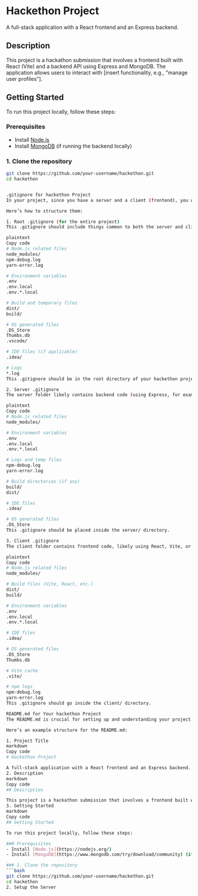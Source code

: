 # Hackethon Project

A full-stack application with a React frontend and an Express backend.

## Description

This project is a hackathon submission that involves a frontend built with React (Vite) and a backend API using Express and MongoDB. The application allows users to interact with [insert functionality, e.g., "manage user profiles"].

## Getting Started

To run this project locally, follow these steps:

### Prerequisites
- Install [Node.js](https://nodejs.org/)
- Install [MongoDB](https://www.mongodb.com/try/download/community) (if running the backend locally)

### 1. Clone the repository
```bash
git clone https://github.com/your-username/hackethon.git
cd hackethon


.gitignore for hackethon Project
In your project, since you have a server and a client (frontend), you will need to maintain separate .gitignore files for both parts. The root .gitignore file will typically include certain files and folders common to both, while each subproject (server and client) will have its own .gitignore to exclude platform-specific or dependency-related files.

Here’s how to structure them:

1. Root .gitignore (for the entire project)
This .gitignore should include things common to both the server and client directories. For example:

plaintext
Copy code
# Node.js related files
node_modules/
npm-debug.log
yarn-error.log

# Environment variables
.env
.env.local
.env.*.local

# Build and temporary files
dist/
build/

# OS generated files
.DS_Store
Thumbs.db
.vscode/

# IDE files (if applicable)
.idea/

# Logs
*.log
This .gitignore should be in the root directory of your hackethon project.

2. Server .gitignore
The server folder likely contains backend code (using Express, for example), so this .gitignore should focus on server-related dependencies and environment files:

plaintext
Copy code
# Node.js related files
node_modules/

# Environment variables
.env
.env.local
.env.*.local

# Logs and temp files
npm-debug.log
yarn-error.log

# Build directories (if any)
build/
dist/

# IDE files
.idea/

# OS generated files
.DS_Store
This .gitignore should be placed inside the server/ directory.

3. Client .gitignore
The client folder contains frontend code, likely using React, Vite, or similar tools. Here’s a typical .gitignore for the frontend:

plaintext
Copy code
# Node.js related files
node_modules/

# Build files (Vite, React, etc.)
dist/
build/

# Environment variables
.env
.env.local
.env.*.local

# IDE files
.idea/

# OS generated files
.DS_Store
Thumbs.db

# Vite cache
.vite/

# npm logs
npm-debug.log
yarn-error.log
This .gitignore should go inside the client/ directory.

README.md for Your hackethon Project
The README.md is crucial for setting up and understanding your project. It should provide all the necessary instructions for how to get the project running, how to contribute, and other relevant details.

Here’s an example structure for the README.md:

1. Project Title
markdown
Copy code
# Hackethon Project

A full-stack application with a React frontend and an Express backend.
2. Description
markdown
Copy code
## Description

This project is a hackathon submission that involves a frontend built with React (Vite) and a backend API using Express and MongoDB. The application allows users to interact with [insert functionality, e.g., "manage user profiles"].
3. Getting Started
markdown
Copy code
## Getting Started

To run this project locally, follow these steps:

### Prerequisites
- Install [Node.js](https://nodejs.org/)
- Install [MongoDB](https://www.mongodb.com/try/download/community) (if running the backend locally)

### 1. Clone the repository
```bash
git clone https://github.com/your-username/hackethon.git
cd hackethon
2. Setup the Server
